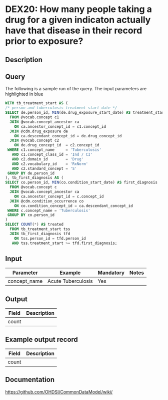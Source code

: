 <!---
Group:drug exposure
Name:DEX20 How many people taking a drug for a given indicaton actually have that disease in their record prior to exposure?
Author:Patrick Ryan
CDM Version: 5.3
-->

# DEX20: How many people taking a drug for a given indicaton actually have that disease in their record prior to exposure?

## Description

## Query

The following is a sample run of the query. The input parameters are highlighted in  blue

```sql
WITH tb_treatment_start AS (
/* person and tuberculosis treatment start date */
SELECT de.person_id, MIN(de.drug_exposure_start_date) AS treatment_start
  FROM @vocab.concept c1
  JOIN @vocab.concept_ancestor ca
    ON ca.ancestor_concept_id = c1.concept_id
  JOIN @cdm.drug_exposure de
    ON ca.descendant_concept_id = de.drug_concept_id
  JOIN @vocab.concept c2
    ON de.drug_concept_id  = c2.concept_id
 WHERE c1.concept_name     = 'Tuberculosis'   
   AND c1.concept_class_id = 'Ind / CI'
   AND c2.domain_id        = 'Drug'
   AND c2.vocabulary_id    = 'RxNorm'
   AND c2.standard_concept = 'S'
 GROUP BY de.person_id
), tb_first_diagnosis AS (
SELECT co.person_id, MIN(co.condition_start_date) AS first_diagnosis  
  FROM @vocab.concept c
  JOIN @vocab.concept_ancestor ca
    ON ca.ancestor_concept_id = c.concept_id
  JOIN @cdm.condition_occurrence co
    ON co.condition_concept_id = ca.descendant_concept_id  
 WHERE c.concept_name = 'Tuberculosis'
 GROUP BY co.person_id
)
SELECT COUNT(*) AS treated
  FROM tb_treatment_start tss
  JOIN tb_first_diagnosis tfd
    ON tss.person_id = tfd.person_id
   AND tss.treatment_start >= tfd.first_diagnosis;
```

## Input

|  Parameter |  Example |  Mandatory |  Notes |
| --- | --- | --- | --- |
| concept_name | Acute Tuberculosis | Yes |   

## Output

|  Field |  Description |
| --- | --- |
| count |   |

## Example output record

|  Field |  Description |
| --- | --- |
| count |   |

## Documentation
https://github.com/OHDSI/CommonDataModel/wiki/
